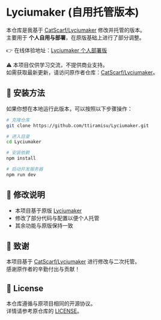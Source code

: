 # Lyciumaker (自用托管版本)

本仓库是我基于 [CatScarf/Lyciumaker](https://github.com/CatScarf/Lyciumaker) 修改并托管的版本。  
主要用于 **个人自用与部署**，在原版基础上进行了部分调整。  

👉 在线体验地址：[Lyciumaker 个人部署版](https://ttiramisu.github.io/-/)  

⚠️ 本项目仅供学习交流，不提供商业支持。  
如需获取最新更新，请访问原作者仓库：[CatScarf/Lyciumaker](https://github.com/CatScarf/Lyciumaker)。  

## 🚀 安装方法

如果你想在本地运行此版本，可以按照以下步骤操作：  

```bash
# 克隆仓库
git clone https://github.com/ttiramisu/Lyciumaker.git

# 进入目录
cd Lyciumaker

# 安装依赖
npm install

# 启动开发服务器
npm run dev
```

## 📝 修改说明

- 本项目基于原版 [Lyciumaker](https://github.com/CatScarf/Lyciumaker)  
- 修改了部分代码与配置以便个人托管  
- 其余功能与原版保持一致  

## 🙏 致谢

本项目基于 [CatScarf/Lyciumaker](https://github.com/CatScarf/Lyciumaker) 进行修改与二次托管。  
感谢原作者的辛勤付出与贡献！  

## 📜 License

本仓库遵循与原项目相同的开源协议。  
详情请参考原仓库的 [LICENSE](https://github.com/CatScarf/Lyciumaker/blob/main/LICENSE)。  
